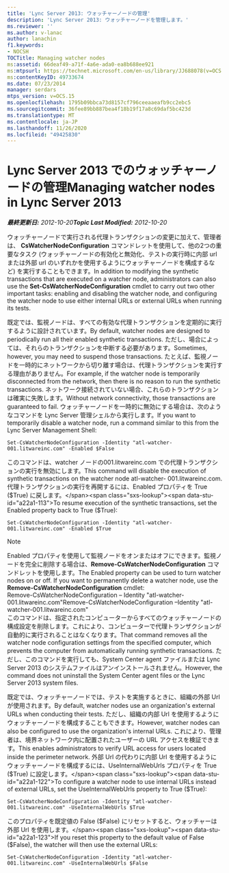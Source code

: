 ```yaml
---
title: 'Lync Server 2013: ウォッチャーノードの管理'
description: 'Lync Server 2013: ウォッチャーノードを管理します。'
ms.reviewer: ''
ms.author: v-lanac
author: lanachin
f1.keywords:
- NOCSH
TOCTitle: Managing watcher nodes
ms:assetid: 66deaf49-a71f-4a6e-ada0-ea8b688ee921
ms:mtpsurl: https://technet.microsoft.com/en-us/library/JJ688078(v=OCS.15)
ms:contentKeyID: 49733674
ms.date: 07/23/2014
manager: serdars
mtps_version: v=OCS.15
ms.openlocfilehash: 1795b09bbca73d8157cf796ceeaaeafb9cc2ebc5
ms.sourcegitcommit: 36fee89bb887bea4f18b19f17a8c69daf5bc423d
ms.translationtype: MT
ms.contentlocale: ja-JP
ms.lasthandoff: 11/26/2020
ms.locfileid: "49425830"
---
```

# <a name="managing-watcher-nodes-in-lync-server-2013"></a><span data-ttu-id="a22a1-103">Lync Server 2013 でのウォッチャーノードの管理</span><span class="sxs-lookup"><span data-stu-id="a22a1-103">Managing watcher nodes in Lync Server 2013</span></span>

<div data-xmlns="http://www.w3.org/1999/xhtml">

<div class="topic" data-xmlns="http://www.w3.org/1999/xhtml" data-msxsl="urn:schemas-microsoft-com:xslt" data-cs="https://msdn.microsoft.com/">

<div data-asp="https://msdn2.microsoft.com/asp">



</div>

<div id="mainSection">

<div id="mainBody"><span data-ttu-id="a22a1-104">

<span> </span></span><span class="sxs-lookup"><span data-stu-id="a22a1-104">

<span> </span></span></span>

<span data-ttu-id="a22a1-105">_**最終更新日:** 2012-10-20_</span><span class="sxs-lookup"><span data-stu-id="a22a1-105">_**Topic Last Modified:** 2012-10-20_</span></span>

<span data-ttu-id="a22a1-106">ウォッチャーノードで実行される代理トランザクションの変更に加えて、管理者は、 **CsWatcherNodeConfiguration** コマンドレットを使用して、他の2つの重要なタスク (ウォッチャーノードの有効化と無効化、テストの実行時に内部 url または外部 url のいずれかを使用するようにウォッチャーノードを構成するなど) を実行することもできます。</span><span class="sxs-lookup"><span data-stu-id="a22a1-106">In addition to modifying the synthetic transactions that are executed on a watcher node, administrators can also use the **Set-CsWatcherNodeConfiguration** cmdlet to carry out two other important tasks: enabling and disabling the watcher node, and configuring the watcher node to use either internal URLs or external URLs when running its tests.</span></span>

<span data-ttu-id="a22a1-107">既定では、監視ノードは、すべての有効な代理トランザクションを定期的に実行するように設計されています。</span><span class="sxs-lookup"><span data-stu-id="a22a1-107">By default, watcher nodes are designed to periodically run all their enabled synthetic transactions.</span></span> <span data-ttu-id="a22a1-108">ただし、場合によっては、それらのトランザクションを中断する必要があります。</span><span class="sxs-lookup"><span data-stu-id="a22a1-108">Sometimes, however, you may need to suspend those transactions.</span></span> <span data-ttu-id="a22a1-109">たとえば、監視ノードを一時的にネットワークから切り離す場合は、代理トランザクションを実行する理由がありません。</span><span class="sxs-lookup"><span data-stu-id="a22a1-109">For example, if the watcher node is temporarily disconnected from the network, then there is no reason to run the synthetic transactions.</span></span> <span data-ttu-id="a22a1-110">ネットワーク接続されていない場合、これらのトランザクションは確実に失敗します。</span><span class="sxs-lookup"><span data-stu-id="a22a1-110">Without network connectivity, those transactions are guaranteed to fail.</span></span> <span data-ttu-id="a22a1-111">ウォッチャーノードを一時的に無効にする場合は、次のようなコマンドを Lync Server 管理シェルから実行します。</span><span class="sxs-lookup"><span data-stu-id="a22a1-111">If you want to temporarily disable a watcher node, run a command similar to this from the Lync Server Management Shell:</span></span>

    Set-CsWatcherNodeConfiguration -Identity "atl-watcher-001.litwareinc.com" -Enabled $False

<span data-ttu-id="a22a1-112">このコマンドは、watcher ノードの001.litwareinc.com での代理トランザクションの実行を無効にします。</span><span class="sxs-lookup"><span data-stu-id="a22a1-112">This command will disable the execution of synthetic transactions on the watcher node atl-watcher- 001.litwareinc.com.</span></span> <span data-ttu-id="a22a1-113">代理トランザクションの実行を再開するには、Enabled プロパティを True ($True) に戻します。</span><span class="sxs-lookup"><span data-stu-id="a22a1-113">To resume execution of the synthetic transactions, set the Enabled property back to True ($True):</span></span>

    Set-CsWatcherNodeConfiguration -Identity "atl-watcher-001.litwareinc.com" -Enabled $True

<div>


> [!NOTE]  
> <span data-ttu-id="a22a1-p103">Enabled プロパティを使用して監視ノードをオンまたはオフにできます。監視ノードを完全に削除する場合は、<STRONG>Remove-CsWatcherNodeConfiguration</STRONG> コマンドレットを使用します。</span><span class="sxs-lookup"><span data-stu-id="a22a1-p103">The Enabled property can be used to turn watcher nodes on or off. If you want to permanently delete a watcher node, use the <STRONG>Remove-CsWatcherNodeConfiguration</STRONG> cmdlet:</span></span><BR><span data-ttu-id="a22a1-116">Remove-CsWatcherNodeConfiguration – Identity "atl-watcher-001.litwareinc.com"</span><span class="sxs-lookup"><span data-stu-id="a22a1-116">Remove-CsWatcherNodeConfiguration –Identity "atl-watcher-001.litwareinc.com"</span></span><BR><span data-ttu-id="a22a1-117">このコマンドは、指定されたコンピューターからすべてのウォッチャーノードの構成設定を削除します。これにより、コンピューターで代理トランザクションが自動的に実行されることはなくなります。</span><span class="sxs-lookup"><span data-stu-id="a22a1-117">That command removes all the watcher node configuration settings from the specified computer, which prevents the computer from automatically running synthetic transactions.</span></span> <span data-ttu-id="a22a1-118">ただし、このコマンドを実行しても、System Center agent ファイルまたは Lync Server 2013 のシステムファイルはアンインストールされません。</span><span class="sxs-lookup"><span data-stu-id="a22a1-118">However, the command does not uninstall the System Center agent files or the Lync Server 2013 system files.</span></span>



</div>

<span data-ttu-id="a22a1-119">既定では、ウォッチャーノードでは、テストを実施するときに、組織の外部 Url が使用されます。</span><span class="sxs-lookup"><span data-stu-id="a22a1-119">By default, watcher nodes use an organization's external URLs when conducting their tests.</span></span> <span data-ttu-id="a22a1-120">ただし、組織の内部 Url を使用するようにウォッチャーノードを構成することもできます。</span><span class="sxs-lookup"><span data-stu-id="a22a1-120">However, watcher nodes can also be configured to use the organization's internal URLs.</span></span> <span data-ttu-id="a22a1-121">これにより、管理者は、境界ネットワーク内に配置されたユーザーの URL アクセスを検証できます。</span><span class="sxs-lookup"><span data-stu-id="a22a1-121">This enables administrators to verify URL access for users located inside the perimeter network.</span></span> <span data-ttu-id="a22a1-122">外部 Url の代わりに内部 Url を使用するようにウォッチャーノードを構成するには、UseInternalWebUrls プロパティを True ($True) に設定します。</span><span class="sxs-lookup"><span data-stu-id="a22a1-122">To configure a watcher node to use internal URLs instead of external URLs, set the UseInternalWebUrls property to True ($True):</span></span>

    Set-CsWatcherNodeConfiguration -Identity "atl-watcher-001.litwareinc.com" -UseInternalWebUrls $True

<span data-ttu-id="a22a1-123">このプロパティを既定値の False ($False) にリセットすると、ウォッチャーは外部 Url を使用します。</span><span class="sxs-lookup"><span data-stu-id="a22a1-123">If you reset this property to the default value of False ($False), the watcher will then use the external URLs:</span></span>

    Set-CsWatcherNodeConfiguration -Identity "atl-watcher-001.litwareinc.com" -UseInternalWebUrls $False

<span data-ttu-id="a22a1-124"></div>

<span> </span>

</div>

</div>

</span><span class="sxs-lookup"><span data-stu-id="a22a1-124"></div>

<span> </span>

</div>

</div>

</span></span></div>

